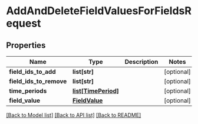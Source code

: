 # AddAndDeleteFieldValuesForFieldsRequest

## Properties
Name | Type | Description | Notes
------------ | ------------- | ------------- | -------------
**field_ids_to_add** | **list[str]** |  | [optional] 
**field_ids_to_remove** | **list[str]** |  | [optional] 
**time_periods** | [**list[TimePeriod]**](TimePeriod.md) |  | [optional] 
**field_value** | [**FieldValue**](FieldValue.md) |  | [optional] 

[[Back to Model list]](../README.md#documentation-for-models) [[Back to API list]](../README.md#documentation-for-api-endpoints) [[Back to README]](../README.md)


